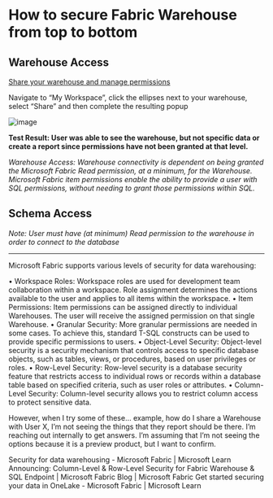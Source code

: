 # How to secure Fabric Warehouse from top to bottom

## Warehouse Access
[Share your warehouse and manage permissions](https://learn.microsoft.com/en-us/fabric/data-warehouse/share-warehouse-manage-permissions)

Navigate to “My Workspace”, click the ellipses next to your warehouse, select “Share” and then complete the resulting popup

![image](https://github.com/richchapler/AzureSolutions/assets/44923999/7674c341-4c5b-430f-9403-5d63e2add4d4)

**Test Result: User was able to see the warehouse, but not specific data or create a report since permissions have not been granted at that level.**

_Warehouse Access: Warehouse connectivity is dependent on being granted the Microsoft Fabric Read permission, at a minimum, for the Warehouse._
_Microsoft Fabric item permissions enable the ability to provide a user with SQL permissions, without needing to grant those permissions within SQL._

## Schema Access
_Note: User must have (at minimum) Read permission to the warehouse in order to connect to the database_



-----

Microsoft Fabric supports various levels of security for data warehousing:

•	Workspace Roles: Workspace roles are used for development team collaboration within a workspace. Role assignment determines the actions available to the user and applies to all items within the workspace.
•	Item Permissions: Item permissions can be assigned directly to individual Warehouses. The user will receive the assigned permission on that single Warehouse.
•	Granular Security: More granular permissions are needed in some cases. To achieve this, standard T-SQL constructs can be used to provide specific permissions to users.
•	Object-Level Security: Object-level security is a security mechanism that controls access to specific database objects, such as tables, views, or procedures, based on user privileges or roles.
•	Row-Level Security: Row-level security is a database security feature that restricts access to individual rows or records within a database table based on specified criteria, such as user roles or attributes.
•	Column-Level Security: Column-level security allows you to restrict column access to protect sensitive data.

However, when I try some of these… example, how do I share a Warehouse with User X, I’m not seeing the things that they report should be there.
I’m reaching out internally to get answers. I’m assuming that I’m not seeing the options because it is a preview product, but I want to confirm.

Security for data warehousing - Microsoft Fabric | Microsoft Learn
Announcing: Column-Level &amp; Row-Level Security for Fabric Warehouse &amp; SQL Endpoint | Microsoft Fabric Blog | Microsoft Fabric
Get started securing your data in OneLake - Microsoft Fabric | Microsoft Learn
